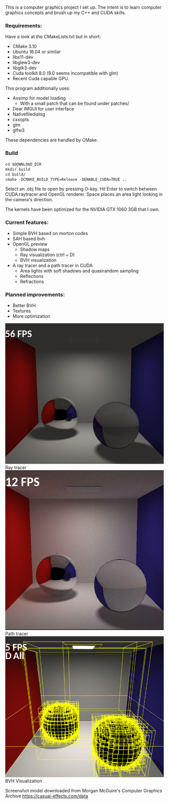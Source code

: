 
This is a computer graphics project I set up. The intent is to learn computer graphics concepts and brush up my C++ and CUDA skills.

### Requirements:

Have a look at the CMakeLists.txt but in short:

- CMake 3.10
- Ubuntu 16.04 or similar
- libx11-dev
- libglew3-dev
- libgtk3-dev
- Cuda toolkit 8.0 (9.0 seems incompatible with glm)
- Recent Cuda capable GPU.

This program additionally uses:
- Assimp for model loading
  - With a small patch that can be found under patches/
- Dear IMGUI for user interface
- Nativefiledialog
- cxxopts
- glm
- glfw3

These dependencies are handled by CMake.

### Build
```
cd $DOWNLOAD_DIR
mkdir build
cd build/
cmake -DCMAKE_BUILD_TYPE=Release -DENABLE_CUDA=TRUE ..
```

Select an .obj file to open by pressing O-key. Hit Enter to switch between CUDA raytracer and OpenGL renderer. Space places an area light looking in the camera's direction.

The kernels have been optimized for the NVIDIA GTX 1060 3GB that I own.

### Current features:
- Simple BVH based on morton codes
- SAH based bvh
- OpenGL preview
    - Shadow maps
    - Ray visualization (ctrl + D)
    - BVH visualization
- A ray tracer and a path tracer in CUDA
    - Area lights with soft shadows and quasirandom sampling
    - Reflections
    - Refractions

### Planned improvements:
- Better BVH
- Textures
- More optimization

![Screenshot1](raytrace.png?raw=true "raytrace")
Ray tracer
![Screenshot2](pathtrace.png?raw=true "pathtrace")
Path tracer
![Screenshot3](bvh.png?raw=true "Debug visualization")
BVH Visualization

Screenshot model downloaded from Morgan McGuire's Computer Graphics Archive https://casual-effects.com/data
